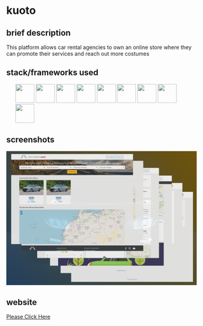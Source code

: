 # kuoto

## **brief description**

This platform allows car rental agencies to own an online store where they can promote their services and reach out more costumes

## **stack/frameworks used**
<ul>
  <img src="https://github.com/get-icon/geticon/raw/master/icons/nodejs-icon.svg" width="50" height="50">
  <img src="https://github.com/get-icon/geticon/raw/master/icons/express.svg" width="50" height="50">
  <img src="https://github.com/get-icon/geticon/raw/master/icons/mongodb-icon.svg" width="50" height="50">
  <img src="https://github.com/get-icon/geticon/raw/master/icons/javascript.svg" width="50" height="50">
  <img src="https://github.com/get-icon/geticon/raw/master/icons/jquery-icon.svg" width="50" height="50">
  <img src="https://github.com/get-icon/geticon/raw/master/icons/html-5.svg" width="50" height="50">
  <img src="https://github.com/get-icon/geticon/raw/master/icons/css-3.svg" width="50" height="50">
  <img src="https://github.com/get-icon/geticon/raw/master/icons/bootstrap.svg" width="50" height="50">
  <img src="https://github.com/get-icon/geticon/raw/master/icons/pug.svg" width="50" height="50">
</ul>

## **screenshots**

![portfolio](https://github.com/mallah-elmehdi/kuoto/blob/master/graphics/portfolio.png?raw=true)

## **website**

[Please Click Here](http://kuoto-app-1.herokuapp.com/)
